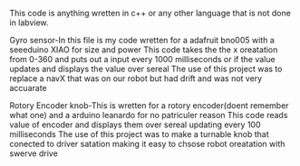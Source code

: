 This code is anything wretten in c++ or any other language that is not done in labview. 

Gyro sensor-In this file is my code wretten for a adafruit bno005 with a seeeduino XIAO for size and power
This code takes the the x oreatation from 0-360 and puts out a input every 1000 milliseconds or if the value updates and displays the value over sereal 
The use of this project was to replace a navX that was on our robot but had drift and was not very accuarate

Rotory Encoder knob-This is wretten for a rotory encoder(doent remember what one) and a arduino leanardo for no patriculer reason
This code reads value of encoder and displays them over sereal updating every 100 milliseconds
The use of this project was to make a turnable knob that conected to driver satation making it easy to chsose robot oreatation with swerve drive 
